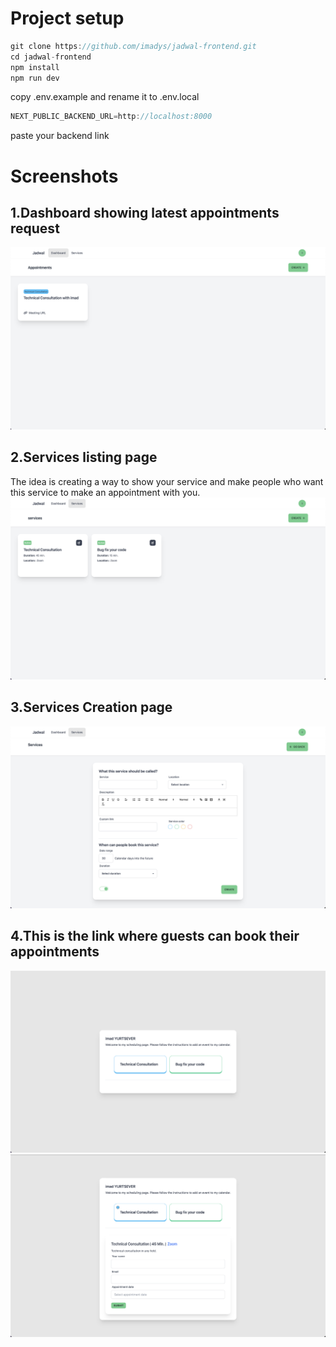 # Project setup
```js
git clone https://github.com/imadys/jadwal-frontend.git
cd jadwal-frontend
npm install
npm run dev
```
copy .env.example and rename it to .env.local
```js
NEXT_PUBLIC_BACKEND_URL=http://localhost:8000
```
paste your backend link

# Screenshots

## 1.Dashboard showing latest appointments request
<img src="/images/Screenshot 2023-02-01 at 04.52.04.png">

## 2.Services listing page
The idea is creating a way to show your service and make people who want this service to make an appointment with you.
<img src="/images/Screenshot 2023-02-01 at 04.52.40.png">

## 3.Services Creation page
<img src="/images/Screenshot 2023-02-01 at 04.53.01.png">

## 4.This is the link where guests can book their appointments
<img src="/images/Screenshot 2023-02-01 at 04.53.26.png">
<img src="/images/Screenshot 2023-02-01 at 04.53.39.png">

